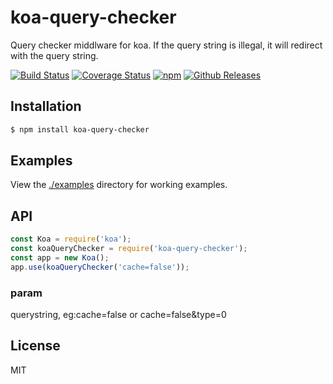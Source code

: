 # koa-query-checker

Query checker middlware for koa. If the query string is illegal, it will redirect with the query string.

[![Build Status](https://travis-ci.org/vicanso/koa-query-checker.svg?style=flat-square)](https://travis-ci.org/vicanso/koa-query-checker)
[![Coverage Status](https://img.shields.io/coveralls/vicanso/koa-query-checker/master.svg?style=flat)](https://coveralls.io/r/vicanso/koa-query-checker?branch=master)
[![npm](http://img.shields.io/npm/v/koa-query-checker.svg?style=flat-square)](https://www.npmjs.org/package/koa-query-checker)
[![Github Releases](https://img.shields.io/npm/dm/koa-query-checker.svg?style=flat-square)](https://github.com/vicanso/koa-query-checker)


## Installation

```bash
$ npm install koa-query-checker
```

## Examples

  View the [./examples](examples) directory for working examples.

## API

```js
const Koa = require('koa');
const koaQueryChecker = require('koa-query-checker');
const app = new Koa();
app.use(koaQueryChecker('cache=false'));
```

### param

querystring, eg:cache=false or cache=false&type=0

## License

MIT
